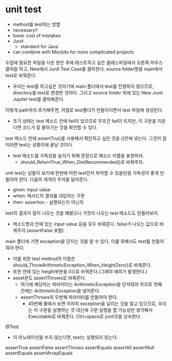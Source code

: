 # unit test
- method를 test하는 방법
- necessary!!
- lower cost of mistakes
- Junit
  - standard for Java
- can combine with Mockito for more complicated projects


수업에 필요한 파일을 다운 받은 후에 테스트하고 싶은 클래스파일에서 오른쪽 마우스 클릭을 하고, New에서 Junit Test Case를 클릭한다.
source folder명을 main에서 test로 바꿔준다.
- 우리는 test를 하고싶은 것이기에 main 폴더에서 test를 진행하지 않으므로, directory를 test로 변경한 것이다.
그리고 source folder 위에 있는 New Junit Jupiter test를 클릭해준다.

이렇게 path까지 추가해주면, 저절로 test폴더가 만들어지면서 test 파일에 생성된다.
- 초기 상태는 test 메소드 안에 fail이 있으므로 무조건 fail이 뜨지만, 이 구문을 지운다면 코드가 잘 돌아가는 것을 확인할 수 있다.

test 메소드 안에 assertTru()를 사용해서 확인하고 싶은 것을 ()안에 넣는다. 그것이 참이라면 test는 성황리에 끝날 것이다.
- test 메소드를 가독성을 높이기 위해 문장으로 메소드 이름을 표현하자.
  - should_ReturnTrue_When_DietRecommended()로 바꿔주자.

unit test는 남들이 보기에 한번에 어떤 test인지 파악할 수 있을만큼 가독성이 좋게 만들어야 한다. 다음의 세개의 주석을 달아준다.
- given: input value
- when: 메서드의 결과를 대입하는 구문
- then: assertion - 실행되는지 아닌지

test의 결과가 참이 나오는 것을 해봤으니 거짓이 나오는 test 메소드도 만들어보자.
- 메소드명과 안에 있는 input value 등을 모두 바꿔준다. false가 나오는 값으로 바꿔주자.(assertFalse 포함)

main 폴더에 가면 exception을 던지는 것을 알 수 있다. 이를 위해서도 test를 만들어줘야 한다.
- 이를 위한 test method의 이름은 should_ThrowArithmeticException_When_HeightZero()로 바꿔준다.
- 또한 안에 있는 height부분을 0으로 바꿔준다.(그래야 예외가 발생한다.)
- asset문도 assertThrows로 바꿔준다.
  - 여기에 해당하는 파라미터는 ArithmeticException을 던져줘야 하므로 첫째 칸에는 ArithmeticException을 넣어준다.
  - assertThrows의 두번째 파라미터를 만들어야 한다.
    - 45번째 줄에서 보면 어차피 exception을 날리는 것을 알고 있으므로, 우리는 이 구문을 실행하는 것 대신에 구문 실행을 할 가능성만 생각해서 Executable로 바꿔준다. Ctrl+space로 junit것을 상속한다.


@Test
- 이 어노테이션을 쓰지 않는다면, test는 실행되지 않는다.

assertTrue
assertFalse
assertThrows
assertEquals
assertAll
assertNull
assertEquals
assertArrayEquals